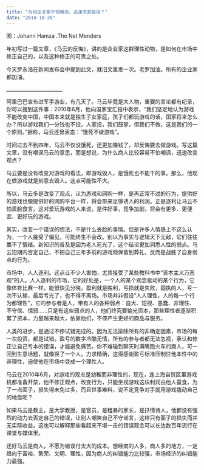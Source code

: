 ```yaml
---
title: "为何企业家不怕嘲讽，迅速改变错误？"
date: "2014-10-26"
---
```


图：Johann Hamza .The Net Menders

年初写过一篇文章，《马云的反悔》，讲的是企业家这群理性动物，是如何在市场中修正自己的，以及这种修正的可贵之处。

今天罗永浩在新闻发布会中提到此文，就旧文重发一次。老罗加油。所有的企业家都加油。

\_\_\_\_\_\_\_\_\_\_\_\_\_\_\_\_\_\_\_\_\_\_\_  

阿里巴巴宣布进军手游业，有几天了。马云毕竟是大人物，重要的言论都有纪录，你可以搜到这件事：2010年6月，他向温家宝汇报中表示，“我们坚定地认为游戏不能改变中国，中国本来就是独生子女家庭，孩子们都玩游戏的话，国家将来怎么办？所以游戏我们一分钱也不投。人家投，我们鼓掌，但我们不做，这是我们的一个原则。”据称，马云还曾表态：“饿死不做游戏”。

时间过去不到四年，马云不仅没饿死，还更加赚钱了，却反悔要去做游戏。写这篇文章，没有嘲讽马云的意思，而是想说，为什么商人比较容易不怕嘲讽，迅速改变观点？

马云要是没有改变对游戏的看法，即游戏毁人，是饿死也不能干的事。那么，他现在做游戏就是刻意去毁人。这点可能性不大。

所以，马云多是改变了观点，认为游戏和网购一样，是再正常不过的行为，提供好的游戏也像提供好的网购平台一样，将会带来足够诱人的利润。正是逐利让马云不怕丢脸食言。这对爱玩游戏的人来说，是件好事，竞争加剧，将会有更多、更便宜、更好玩的游戏。

其实，改变一个错误的想法，不是什么丢脸的事情。但是许多人情感上不这么认为，一个人接受了偏见，可能终生不会改。别以为事实与逻辑天下无敌，它们往往赢不了情绪。新知识的普及是因为老人死光了，这个结论更加洞悉人性的弱点。马云短期内否定自己，不把自己三年多前的游戏观保留到葬礼，反而是战胜了自身弱点的行为。

市场中，人人逐利。这点让不少人害怕，尤其接受了某些教科书中“资本主义万恶观”的人。人人逐利的市场，它的好处是，一个人的某个观念驱动的某个行为，它像体育比赛一样，能很快见分晓，盈利就是胜利，亏损就是失败，固执的人，亏一次不认输，最后亏光了，也不得不离场。市场并非假设“人人理性，人的每一个行为都理性”，它的参与者是人，带有人的各种弱点：自大、短视、愚蠢、非理性、不守信、懦弱……只是有这些弱点的人，他们终究要输光资本，那些理性者逐渐积累了资本，力量越来越大，依靠他们，不停产生更好的商品与服务。

人类的进步，是通过不停试错完成的。因为无法排除所有的非确定因素，市场的每一次投资，都是试错。盈亏的数字冷酷无情，所有的参与者都无法忽视，承认和修正让自己亏本的错误，才能避免痛苦。你不难碰到聊天时满嘴跑火车的商人，可一回到生意话题，就像换了一个人，力求精确，这得感谢盈亏标准压制住他本性中的非理性，迫使他在市场中变成一个理性人。

马云在2010年6月，对游戏的观点是幼稚而非理性的，现在，连上海自贸区里游戏机都准备开禁，他不修正观点，改变行为，只能坐视游戏这块利润由他人蚕食，为了一点面子，损失得未免过多，而且世事难料，说不定竞争对手就用游戏撬动自己的地盘呢？

如果马云是教主，是大学教授，是官员，是粗暴的家长，是抒情诗人，他都没有强烈的动力去否定自己的错误，让别人嘲笑自己不守诺言，这样只有面子的损失而并无实际收益。这也可以解释那些看起来不堪一击的错误观念可以长达数百年流行在课堂与媒体里。

还好马云是商人，不愿为错误付太大的成本。想经商的人多，商人多的地方，一定趋向于富裕、繁荣、文明、理性，因为商人的纠错能力比较强，市场经济的纠错能力最强。
